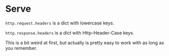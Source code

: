 # Serve

`http.request.headers` is a dict with lowercase keys.

`http.response.headers` is a dict with Http-Header-Case keys.

This is a bit weird at first, but actually is pretty easy to work with as long as you remember.
